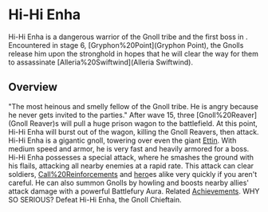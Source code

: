 # Hi-Hi Enha

Hi-Hi Enha is a dangerous warrior of the Gnoll tribe and the first boss in . Encountered in stage 6, [Gryphon%20Point](Gryphon Point), the Gnolls release him upon the stronghold in hopes that he will clear the way for them to assassinate [Alleria%20Swiftwind](Alleria Swiftwind).
## Overview

"The most heinous and smelly fellow of the Gnoll tribe. He is angry because he never gets invited to the parties."
After wave 15, three [Gnoll%20Reaver](Gnoll Reaver)s will pull a huge prison wagon to the battlefield. At this point, Hi-Hi Enha will burst out of the wagon, killing the Gnoll Reavers, then attack.
Hi-Hi Enha is a gigantic gnoll, towering over even the giant [Ettin](Ettins). With medium speed and armor, he is very fast and heavily armored for a boss.
Hi-Hi Enha possesses a special attack, where he smashes the ground with his flails, attacking all nearby enemies at a rapid rate. This attack can clear soldiers, [Call%20Reinforcements](reinforcements) and [hero](hero)es alike very quickly if you aren't careful. He can also summon Gnolls by howling and boosts nearby allies' attack damage with a powerful Battlefury Aura.
Related [Achievements](Achievements).
 WHY SO SERIOUS? Defeat Hi-Hi Enha, the Gnoll Chieftain.